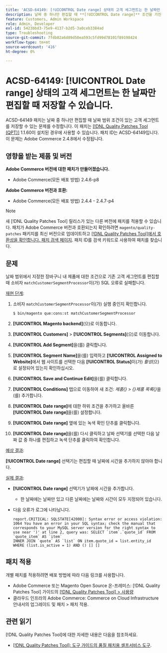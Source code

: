 ```yaml
---
title: 'ACSD-64149: [!UICONTROL Date range] 상태의 고객 세그먼트는 한 날짜만 편집할 때 저장할 수 있습니다.'
description: 날짜 중 하나만 편집할 때 **[!UICONTROL Date range]** 조건을 가진 고객 세그먼트를 저장할 수 있는 Adobe Commerce 문제를 해결하려면 ACSD-64149 패치를 적용하십시오.
feature: Customers, Admin Workspace
role: Admin, Developer
exl-id: 5423bbd3-75e9-4137-b2d5-3a0ceb3384ad
type: Troubleshooting
source-git-commit: 7fdb02a6d89d50ea593c5fd99d78101f89198424
workflow-type: tm+mt
source-wordcount: '416'
ht-degree: 0%

---
```


# ACSD-64149: [!UICONTROL Date range] 상태의 고객 세그먼트는 한 날짜만 편집할 때 저장할 수 있습니다.

ACSD-64149 패치는 날짜 중 하나만 편집할 때 날짜 범위 조건이 있는 고객 세그먼트를 저장할 수 있는 문제를 수정합니다. 이 패치는 [[!DNL Quality Patches Tool (QPT)]](/help/tools/quality-patches-tool/quality-patches-tool-to-self-serve-quality-patches.md) 1.1.60이 설치된 경우에 사용할 수 있습니다. 패치 ID는 ACSD-64149입니다. 이 문제는 Adobe Commerce 2.4.8에서 수정됩니다.

## 영향을 받는 제품 및 버전

**Adobe Commerce 버전에 대한 패치가 만들어졌습니다.**

* Adobe Commerce(모든 배포 방법) 2.4.6-p8

**Adobe Commerce 버전과 호환:**

* Adobe Commerce(모든 배포 방법) 2.4.4 - 2.4.7-p4

>[!NOTE]
>
>새 [!DNL Quality Patches Tool] 릴리스가 있는 다른 버전에 패치를 적용할 수 있습니다. 패치가 Adobe Commerce 버전과 호환되는지 확인하려면 `magento/quality-patches` 패키지를 최신 버전으로 업데이트하고 [[!DNL Quality Patches Tool]에서 호환성을 확인합니다. 패치 검색 페이지](https://experienceleague.adobe.com/tools/commerce-quality-patches/index.html). 패치 ID를 검색 키워드로 사용하여 패치를 찾습니다.

## 문제

날짜 범위에서 지정한 장바구니 내 제품에 대한 조건으로 기존 고객 세그먼트를 편집할 때 소비자 `matchCustomerSegmentProcessor`이(가) SQL 오류로 실패합니다.

<u>재현 단계</u>:

1. 소비자 `matchCustomerSegmentProcessor`이(가) 실행 중인지 확인합니다.

   ```bash
   $ bin/magento que:cons:st matchCustomerSegmentProcessor
   ```

1. **[!UICONTROL Magento backend]**(으)로 이동합니다.
1. **[!UICONTROL Customers]** > **[!UICONTROL Segments]**(으)로 이동합니다.
1. **[!UICONTROL Add Segment]**&#x200B;을(를) 클릭합니다.
1. **[!UICONTROL Segment Name]**&#x200B;을(를) 입력하고 **[!UICONTROL Assigned to Website]**&#x200B;에서 웹 사이트를 선택한 다음 **[!UICONTROL Status]**&#x200B;이(가) *활성*(으)로 설정되어 있는지 확인하십시오.
1. **[!UICONTROL Save and Continue Edit]**&#x200B;을(를) 클릭합니다.
1. **[!UICONTROL Conditions]** 탭으로 이동하여 새 조건: *제품{} > {}제품 목록*{*}*&#x200B;을(를) 추가합니다.
1. **[!UICONTROL Date range]**&#x200B;에 대한 하위 조건을 추가하고 올바른 **[!UICONTROL Date range]**&#x200B;을(를) 설정합니다.
1. **[!UICONTROL Date range]** 옆에 있는 녹색 확인 단추를 클릭합니다.
1. **[!UICONTROL Date range]**&#x200B;을(를) 다시 클릭하고 날짜 선택기를 선택한 다음 날짜 값 중 하나를 편집하고 녹색 단추를 클릭하여 확인합니다.

<u>예상 결과</u>:

**[!UICONTROL Date range]** 선택기는 편집할 때 날짜에 시간을 추가하지 않아야 합니다.

<u>실제 결과</u>:

* **[!UICONTROL Date range]** 선택기가 날짜에 시간을 추가합니다.
   * 한 날짜에는 날짜만 있고 다른 날짜에는 날짜와 시간이 모두 지정되어 있습니다.
* 다음 오류가 로그에 나타납니다.

  ```
  report.CRITICAL: SQLSTATE[42000]: Syntax error or access violation: 1064 You have an error in your SQL syntax; check the manual that corresponds to your MySQL server version for the right syntax to use near ')' at line 2, query was: SELECT `item`.`quote_id` FROM `quote_item` AS `item`
  INNER JOIN `quote` AS `list` ON item.quote_id = list.entity_id WHERE (list.is_active = 1) AND () [] []
  ```


## 패치 적용

개별 패치를 적용하려면 배포 방법에 따라 다음 링크를 사용합니다.

* Adobe Commerce 또는 Magento Open Source 온-프레미스: [!DNL Quality Patches Tool] 가이드의 [[!DNL Quality Patches Tool] > 사용량](/help/tools/quality-patches-tool/usage.md)
* 클라우드 인프라의 Adobe Commerce: Commerce on Cloud Infrastructure 안내서의 업그레이드 및 패치 > 패치 적용.

## 관련 읽기

[!DNL Quality Patches Tool]에 대한 자세한 내용은 다음을 참조하세요.

* [[!DNL Quality Patches Tool]: 도구 가이드의 품질 패치용 셀프서비스 도구](/help/tools/quality-patches-tool/quality-patches-tool-to-self-serve-quality-patches.md).
